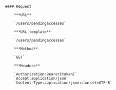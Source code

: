     #### Request

        ***URL**

        `/users/pendingaccesses`

        ***URL template**

        `/users/pendingaccesses`

        ***Method**

        `GET`

        ***Headers**

        `Authorization:Bearer{token}`
        `Accept:application/json`
        `Content-Type:application/json;charset=UTF-8`
